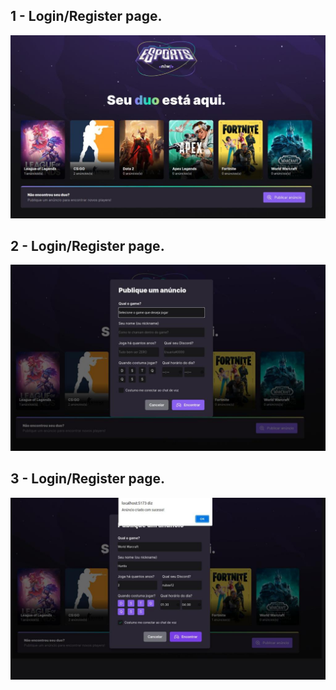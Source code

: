 ## 1 - Login/Register page.

![Page home](https://github.com/itagabriel/nlw_mobile_web/blob/master/web_home.jpeg)

## 2 - Login/Register page.

![Page cadastro](https://github.com/itagabriel/nlw_mobile_web/blob/master/web_cadastro.jpeg)

## 3 - Login/Register page.

![Page sucessfull](https://github.com/itagabriel/nlw_mobile_web/blob/master/web_sucessfull.jpeg)

